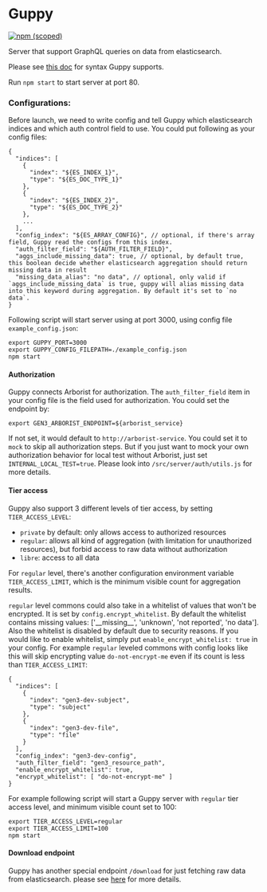 # Guppy

[![npm (scoped)](https://img.shields.io/npm/v/@gen3/guppy)](https://www.npmjs.com/package/@gen3/guppy)

Server that support GraphQL queries on data from elasticsearch. 

Please see [this doc](https://github.com/uc-cdis/guppy/blob/master/doc/queries.md) for syntax Guppy supports.

Run `npm start` to start server at port 80. 

### Configurations: 
Before launch, we need to write config and tell Guppy which elasticsearch indices and which auth control field to use. 
You could put following as your config files: 

```
{
  "indices": [
    {
      "index": "${ES_INDEX_1}",
      "type": "${ES_DOC_TYPE_1}"
    },
    {
      "index": "${ES_INDEX_2}",
      "type": "${ES_DOC_TYPE_2}"
    },
    ...
  ],
  "config_index": "${ES_ARRAY_CONFIG}", // optional, if there's array field, Guppy read the configs from this index.
  "auth_filter_field": "${AUTH_FILTER_FIELD}",
  "aggs_include_missing_data": true, // optional, by default true, this boolean decide whether elasticsearch aggregation should return missing data in result
  "missing_data_alias": "no data", // optional, only valid if `aggs_include_missing_data` is true, guppy will alias missing data into this keyword during aggregation. By default it's set to `no data`.
}
```

Following script will start server using at port 3000, using config file `example_config.json`: 

```
export GUPPY_PORT=3000
export GUPPY_CONFIG_FILEPATH=./example_config.json
npm start
```

#### Authorization
Guppy connects Arborist for authorization. 
The `auth_filter_field` item in your config file is the field used for authorization. 
You could set the endpoint by: 

```
export GEN3_ARBORIST_ENDPOINT=${arborist_service}
```

If not set, it would default to `http://arborist-service`. You could set it to `mock` to
skip all authorization steps. But if you just want to mock your own authorization
behavior for local test without Arborist, just set `INTERNAL_LOCAL_TEST=true`. Please
look into `/src/server/auth/utils.js` for more details.

#### Tier access
Guppy also support 3 different levels of tier access, by setting `TIER_ACCESS_LEVEL`: 
- `private` by default: only allows access to authorized resources
- `regular`: allows all kind of aggregation (with limitation for unauthorized resources), but forbid access to raw data without authorization
- `libre`: access to all data

For `regular` level, there's another configuration environment variable `TIER_ACCESS_LIMIT`, which is the minimum visible count for aggregation results.

`regular` level commons could also take in a whitelist of values that won't be encrypted. It is set by `config.encrypt_whitelist`.
By default the whitelist contains missing values: ['\_\_missing\_\_', 'unknown', 'not reported', 'no data'].
Also the whitelist is disabled by default due to security reasons. If you would like to enable whitelist, simply put `enable_encrypt_whitelist: true` in your config.
For example `regular` leveled commons with config looks like this will skip encrypting value `do-not-encrypt-me` even if its count is less than `TIER_ACCESS_LIMIT`: 

```
{
  "indices": [
    {
      "index": "gen3-dev-subject",
      "type": "subject"
    },
    {
      "index": "gen3-dev-file",
      "type": "file"
    }
  ],
  "config_index": "gen3-dev-config",
  "auth_filter_field": "gen3_resource_path",
  "enable_encrypt_whitelist": true,
  "encrypt_whitelist": [ "do-not-encrypt-me" ]
}
```

For example following script will start a Guppy server with `regular` tier access level, and minimum visible count set to 100: 

```
export TIER_ACCESS_LEVEL=regular
export TIER_ACCESS_LIMIT=100
npm start
```

#### Download endpoint
Guppy has another special endpoint `/download` for just fetching raw data from elasticsearch. please see [here](https://github.com/uc-cdis/guppy/blob/master/doc/download.md) for more details.  

